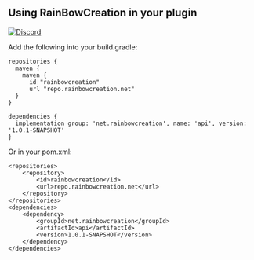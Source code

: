 ## Using RainBowCreation in your plugin
[![Discord](https://img.shields.io/discord/370567347599179787.svg?color=738ad6&label=Join%20RainBowCreation%20Discord&logo=discord&logoColor=ffffff)](https://rainbowcreation.net/discord)

Add the following into your build.gradle:

```
repositories {
  maven {
    maven {
      id "rainbowcreation"
      url "repo.rainbowcreation.net"
  }
}

dependencies {
  implementation group: 'net.rainbowcreation', name: 'api', version: '1.0.1-SNAPSHOT'
}
```

Or in your pom.xml:

```
<repositories>
    <repository>
        <id>rainbowcreation</id>
        <url>repo.rainbowcreation.net</url>
    </repository>
</repositories>
<dependencies>
    <dependency>
        <groupId>net.rainbowcreation</groupId>
        <artifactId>api</artifactId>
        <version>1.0.1-SNAPSHOT</version>
    </dependency>
</dependencies>
```
